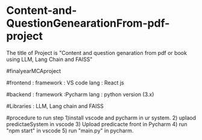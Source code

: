 # Content-and-QuestionGenearationFrom-pdf-project
The title of Project is "Content and question genaration from pdf or book using LLM, Lang Chain and FAISS"

#finalyearMCAproject

#frontend :
framework : VS code
lang : React js

#backend :
framework :Pycharm
lang : python version (3.x)

#Libraries :
LLM, Lang chain and FAISS

#procedure to run
step 1)install vscode and pycharm in ur system.
     2) uplaod predictaeSystem in vscode
     3) Upload predicacte front in Pycharm
     4) run "npm start" in vscode
     5) run "main.py" in pycharm.
